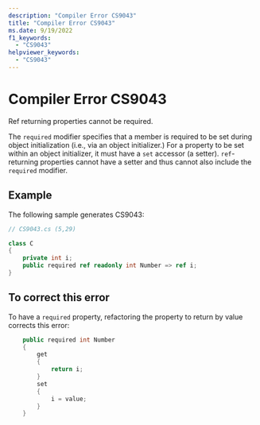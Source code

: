 ```yaml
---
description: "Compiler Error CS9043"
title: "Compiler Error CS9043"
ms.date: 9/19/2022
f1_keywords:
  - "CS9043"
helpviewer_keywords:
  - "CS9043"
---
```

# Compiler Error CS9043

Ref returning properties cannot be required.

The `required` modifier specifies that a member is required to be set during object initialization (i.e., via an object initializer.)  For a property to be set within an object initializer, it must have a `set` accessor (a setter).  `ref`-returning properties cannot have a setter and thus cannot also include the `required` modifier.

## Example

 The following sample generates CS9043:

```csharp
// CS9043.cs (5,29)

class C
{
    private int i;
    public required ref readonly int Number => ref i;
}
```

## To correct this error

To have a `required` property, refactoring the property to return by value corrects this error:

```csharp
    public required int Number
    {
        get
        {
            return i;
        }
        set
        {
            i = value;
        }
    }

```
